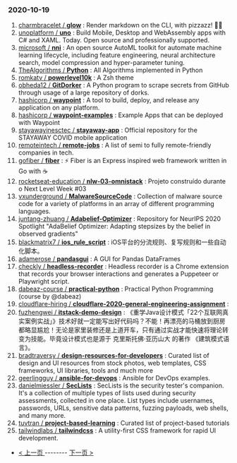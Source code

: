 ### 2020-10-19 
1. [
        charmbracelet /
**glow**](https://github.com/charmbracelet/glow) : Render markdown on the CLI, with pizzazz! 💅🏻
1. [
        unoplatform /
**uno**](https://github.com/unoplatform/uno) : Build Mobile, Desktop and WebAssembly apps with C# and XAML. Today. Open source and professionally supported.
1. [
        microsoft /
**nni**](https://github.com/microsoft/nni) : An open source AutoML toolkit for automate machine learning lifecycle, including feature engineering, neural architecture search, model compression and hyper-parameter tuning.
1. [
        TheAlgorithms /
**Python**](https://github.com/TheAlgorithms/Python) : All Algorithms implemented in Python
1. [
        romkatv /
**powerlevel10k**](https://github.com/romkatv/powerlevel10k) : A Zsh theme
1. [
        obheda12 /
**GitDorker**](https://github.com/obheda12/GitDorker) : A Python program to scrape secrets from GitHub through usage of a large repository of dorks.
1. [
        hashicorp /
**waypoint**](https://github.com/hashicorp/waypoint) : A tool to build, deploy, and release any application on any platform.
1. [
        hashicorp /
**waypoint-examples**](https://github.com/hashicorp/waypoint-examples) : Example Apps that can be deployed with Waypoint
1. [
        stayawayinesctec /
**stayaway-app**](https://github.com/stayawayinesctec/stayaway-app) : Official repository for the STAYAWAY COVID mobile application
1. [
        remoteintech /
**remote-jobs**](https://github.com/remoteintech/remote-jobs) : A list of semi to fully remote-friendly companies in tech.
1. [
        gofiber /
**fiber**](https://github.com/gofiber/fiber) : ⚡️ Fiber is an Express inspired web framework written in Go with ☕️
1. [
        rocketseat-education /
**nlw-03-omnistack**](https://github.com/rocketseat-education/nlw-03-omnistack) : Projeto construído durante o Next Level Week #03
1. [
        vxunderground /
**MalwareSourceCode**](https://github.com/vxunderground/MalwareSourceCode) : Collection of malware source code for a variety of platforms in an array of different programming languages.
1. [
        juntang-zhuang /
**Adabelief-Optimizer**](https://github.com/juntang-zhuang/Adabelief-Optimizer) : Repository for NeurIPS 2020 Spotlight "AdaBelief Optimizer: Adapting stepsizes by the belief in observed gradients"
1. [
        blackmatrix7 /
**ios_rule_script**](https://github.com/blackmatrix7/ios_rule_script) : iOS平台的分流规则、复写规则和一些自动化脚本。
1. [
        adamerose /
**pandasgui**](https://github.com/adamerose/pandasgui) : A GUI for Pandas DataFrames
1. [
        checkly /
**headless-recorder**](https://github.com/checkly/headless-recorder) : Headless recorder is a Chrome extension that records your browser interactions and generates a Puppeteer or Playwright script.
1. [
        dabeaz-course /
**practical-python**](https://github.com/dabeaz-course/practical-python) : Practical Python Programming (course by @dabeaz)
1. [
        cloudflare-hiring /
**cloudflare-2020-general-engineering-assignment**](https://github.com/cloudflare-hiring/cloudflare-2020-general-engineering-assignment) : 
1. [
        fuzhengwei /
**itstack-demo-design**](https://github.com/fuzhengwei/itstack-demo-design) : 《重学Java设计模式「22个互联网真实案例实战」》技术好就一定能写出好代码吗？不能！再漂亮的马桶放到厨房都略显尴尬！无论是家里装修还是上道开车，只有通过实战才能快速将理论转变为技能。毕竟设计模式也是源于 克里斯托佛·亚历山大 的著作 《建筑模式语言》。
1. [
        bradtraversy /
**design-resources-for-developers**](https://github.com/bradtraversy/design-resources-for-developers) : Curated list of design and UI resources from stock photos, web templates, CSS frameworks, UI libraries, tools and much more
1. [
        geerlingguy /
**ansible-for-devops**](https://github.com/geerlingguy/ansible-for-devops) : Ansible for DevOps examples.
1. [
        danielmiessler /
**SecLists**](https://github.com/danielmiessler/SecLists) : SecLists is the security tester's companion. It's a collection of multiple types of lists used during security assessments, collected in one place. List types include usernames, passwords, URLs, sensitive data patterns, fuzzing payloads, web shells, and many more.
1. [
        tuvtran /
**project-based-learning**](https://github.com/tuvtran/project-based-learning) : Curated list of project-based tutorials
1. [
        tailwindlabs /
**tailwindcss**](https://github.com/tailwindlabs/tailwindcss) : A utility-first CSS framework for rapid UI development. 

- [ < 上一页 ](https://github.com/able8/github-trending-daily-record/blob/master/2020-10-18.md) -------- [ 下一页 > ](https://github.com/able8/github-trending-daily-record/blob/master/2020-10-20.md)